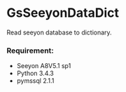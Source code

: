 # GsSeeyonDataDict
Read seeyon database to dictionary.


### Requirement:
 - Seeyon A8V5.1 sp1
 - Python 3.4.3
 - pymssql 2.1.1